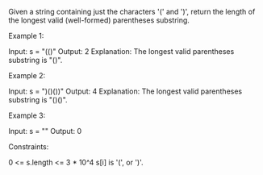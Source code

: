 Given a string containing just the characters '(' and ')', return the length
of the longest valid (well-formed) parentheses substring.


Example 1:


Input: s = "(()"
Output: 2
Explanation: The longest valid parentheses substring is "()".


Example 2:


Input: s = ")()())"
Output: 4
Explanation: The longest valid parentheses substring is "()()".


Example 3:


Input: s = ""
Output: 0



Constraints:


0 <= s.length <= 3 * 10^4
s[i] is '(', or ')'.




